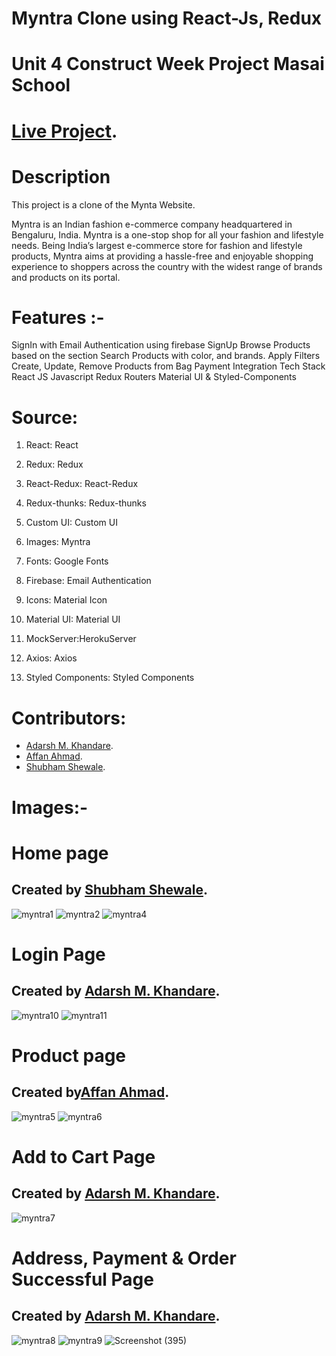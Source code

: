 # Myntra Clone using React-Js, Redux

# **Unit 4 Construct Week Project Masai School**

# [Live Project](https://myntra-clone-unitfour.herokuapp.com/).

# **Description**
This project is a clone of the Mynta Website.

Myntra is an Indian fashion e-commerce company headquartered in Bengaluru, India. Myntra is a one-stop shop for all your fashion and lifestyle needs. Being India’s largest e-commerce store for fashion and lifestyle products, Myntra aims at providing a hassle-free and enjoyable shopping experience to shoppers across the country with the widest range of brands and products on its portal.

# **Features** :-
SignIn with Email Authentication using firebase
SignUp
Browse Products based on the section
Search Products with color, and brands.
Apply Filters
Create, Update, Remove Products from Bag
Payment Integration
Tech Stack
React JS
Javascript
Redux
Routers
Material UI & Styled-Components

# **Source**:
1. React: React

2. Redux: Redux

3. React-Redux: React-Redux

4. Redux-thunks: Redux-thunks

5. Custom UI: Custom UI

6. Images: Myntra

7. Fonts: Google Fonts

8. Firebase: Email Authentication

9. Icons: Material Icon

10. Material UI: Material UI

11. MockServer:HerokuServer

12. Axios: Axios

13. Styled Components: Styled Components

# **Contributors**: 
- [Adarsh M. Khandare](https://www.linkedin.com/in/akhandare/).
- [Affan Ahmad](https://www.linkedin.com/in/affan-ahmad-31bba9184/).
- [Shubham Shewale](https://www.linkedin.com/in/shubham-shewale-/).

# **Images**:-

# **Home page**

## Created by [Shubham Shewale](https://www.linkedin.com/in/shubham-shewale-/).


![myntra1](https://user-images.githubusercontent.com/99638448/171442039-56f3b8b5-1d1e-4e52-9cb7-63a635748e01.png)
![myntra2](https://user-images.githubusercontent.com/99638448/171442054-81366d09-d253-4726-ba58-e9e7e37aeb6c.png)
![myntra4](https://user-images.githubusercontent.com/99638448/171442074-c5f1e70a-426b-44ab-9a5d-eb444f75823a.png)


# **Login Page** 

## Created by [Adarsh M. Khandare](https://www.linkedin.com/in/akhandare/).


![myntra10](https://user-images.githubusercontent.com/99638448/171443324-fec3ab9e-94c8-440a-a490-c5d1ae434a36.png)
![myntra11](https://user-images.githubusercontent.com/99638448/171443337-daea128c-0350-4cc0-8055-fde04da42983.png)


# **Product page**

## Created by[Affan Ahmad](https://www.linkedin.com/in/affan-ahmad-31bba9184/).


![myntra5](https://user-images.githubusercontent.com/99638448/171442173-1938072b-31aa-4653-9eb8-a25f77f2aabd.png)
![myntra6](https://user-images.githubusercontent.com/99638448/171442187-fbf84075-f9b9-459c-ac72-32c34e8147d7.png)


# **Add to Cart Page**

## Created by [Adarsh M. Khandare](https://www.linkedin.com/in/akhandare/).

![myntra7](https://user-images.githubusercontent.com/99638448/171442215-a967323c-da5d-4991-a3a2-dafd2bfa8f16.png)


# **Address, Payment & Order Successful Page**

## Created by [Adarsh M. Khandare](https://www.linkedin.com/in/akhandare/).


![myntra8](https://user-images.githubusercontent.com/99638448/171442245-102502dd-4f80-4307-8d56-edf35daa67f7.png)
![myntra9](https://user-images.githubusercontent.com/99638448/171442292-b8d56d05-0328-4c3b-a959-74671acb20ad.png)
![Screenshot (395)](https://user-images.githubusercontent.com/99638448/171443202-0d410e4f-c386-40bd-8ee8-454f1316d8a6.png)



